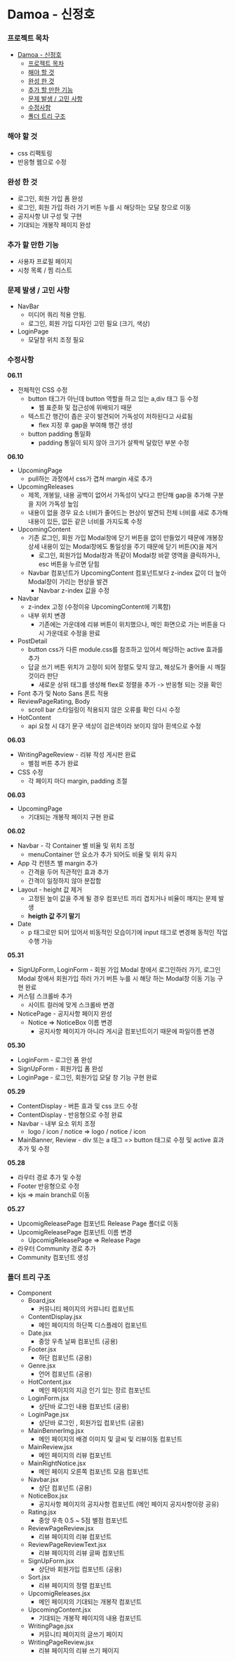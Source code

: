 # Damoa - 신정호

### 프로젝트 목차

- [Damoa - 신정호](#damoa---신정호)
  - [프로젝트 목차](#프로젝트-목차)
  - [해야 할 것](#해야-할-것)
  - [완성 한 것](#완성-한-것)
  - [추가 할 만한 기능](#추가-할-만한-기능)
  - [문제 발생 / 고민 사항](#문제-발생--고민-사항)
  - [수정사항](#수정사항)
  - [폴더 트리 구조](#폴더-트리-구조)

### 해야 할 것

- css 리팩토링
- 반응형 웹으로 수정

### 완성 한 것

- 로그인, 회원 가입 폼 완성
- 로그인, 회원 가입 하러 가기 버튼 누를 시 해당하는 모달 창으로 이동
- 공지사항 UI 구성 및 구현
- 기대되는 개봉작 페이지 완성

### 추가 할 만한 기능

- 사용자 프로필 페이지
- 시청 목록 / 찜 리스트

### 문제 발생 / 고민 사항

- NavBar
  - 미디어 쿼리 적용 안됨.
  - 로그인, 회원 가입 디자인 고민 필요 (크기, 색상)
- LoginPage
  - 모달창 위치 조정 필요

### 수정사항

**06.11**

- 전체적인 CSS 수정
  - button 태그가 아닌데 button 역할을 하고 있는 a,div 태그 등 수정
    - 웹 표준화 및 접근성에 위배되기 때문
  - 텍스트간 행간이 좁은 곳이 발견되어 가독성이 저하된다고 사료됨
    - flex 지정 후 gap을 부여해 행간 생성
  - button padding 통일화
    - padding 통일이 되지 않아 크기가 살짝씩 달랐던 부분 수정

**06.10**

- UpcomingPage
  - pull하는 과정에서 css가 겹쳐 margin 새로 추가
- UpcomingReleases
  - 제목, 개봉일, 내용 공백이 없어서 가독성이 낮다고 판단해 gap을 추가해 구분을 지어 가독성 높임
  - 내용이 없을 경우 요소 너비가 줄어드는 현상이 발견되 전체 너비를 새로 추가해 내용이 있든, 없든 같은 너비를 가지도록 수정
- UpcomingContent
  - 기존 로그인, 회원 가입 Modal창에 닫기 버튼을 없이 만들었기 때문에 개봉장 상세 내용이 있는 Modal창에도 통일성을 주기 때문에 닫기 버튼(X)을 제거
    - 로그인, 회원가입 Modal창과 똑같이 Modal창 바깥 영역을 클릭하거나, esc 버튼을 누르면 닫힘
  - Navbar 컴포넌트가 UpcomingContent 컴포넌트보다 z-index 값이 더 높아 Modal창이 가리는 현상을 발견
    - Navbar z-index 값을 수정
- Navbar
  - z-index 고정 (수정이유 UpcomingContent에 기록함)
  - 내부 위치 변경
    - 기존에는 가운데에 리뷰 버튼이 위치했으나, 메인 화면으로 가는 버튼을 다시 가운데로 수정을 완료
- PostDetail
  - button css가 다른 module.css를 참조하고 있어서 해당하는 active 효과를 추가
  - 답글 쓰기 버튼 위치가 고정이 되어 정렬도 맞지 않고, 해상도가 줄어들 시 깨질 것이라 판단
    - 새로운 상위 태그를 생성해 flex로 정렬을 추가 -> 반응형 되는 것을 확인
- Font 추가 및 Noto Sans 폰트 적용
- ReviewPageRating, Body
  - scroll bar 스타일링이 적용되지 않은 오류를 확인 다시 수정
- HotContent
  - api 요청 시 대기 문구 색상이 검은색이라 보이지 않아 흰색으로 수정

**06.03**

- WritingPageReview - 리뷰 작성 게시판 완료
  - 별점 버튼 추가 완료
- CSS 수정
  - 각 페이지 마다 margin, padding 조절

**06.03**

- UpcomingPage
  - 기대되는 개봉작 페이지 구현 완료

**06.02**

- Navbar - 각 Container 별 비율 및 위치 조정
  - menuContainer 안 요소가 추가 되어도 비율 및 위치 유지
- App 각 컨텐츠 별 margin 추가
  - 간격을 두어 직관적인 효과 추가
  - 간격이 일정하지 않아 분잡함
- Layout - height 값 제거
  - 고정된 높이 값을 주게 될 경우 컴포넌트 끼리 겹치거나 비율이 깨지는 문제 발생
  - **heigth 값 주기 말기**
- Date
  - p 태그로만 되어 있어서 비동적인 모습이기에 input 태그로 변경해 동적인 작업 수행 가능

**05.31**

- SignUpForm, LoginForm - 회원 가입 Modal 창에서 로그인하러 가기, 로그인 Modal 창에서 회원가입 하러 가기 버튼 누를 시 해당 하는 Modal창 이동 기능 구현 완료
- 커스텀 스크롤바 추가
  - 사이트 컬러에 맞게 스크롤바 변경
- NoticePage - 공지사항 페이지 완성
  - Notice => NoticeBox 이름 변경
    - 공지사항 페이지가 아니라 게시글 컴포넌트이기 때문에 파일이름 변경

**05.30**

- LoginForm - 로그인 폼 완성
- SignUpForm - 회원가입 폼 완성
- LoginPage - 로그인, 회원가입 모달 창 기능 구현 완료

**05.29**

- ContentDisplay - 버튼 효과 및 css 코드 수정
- ContentDisplay - 반응형으로 수정 완료
- Navbar - 내부 요소 위치 조정
  - logo / icon / notice => logo / notice / icon
- MainBanner, Review - div 또는 a 태그 => button 태그로 수정 및 active 효과 추가 및 수정

**05.28**

- 라우터 경로 추가 및 수정
- Footer 반응형으로 수정
- kjs => main branch로 이동

**05.27**

- UpcomigReleasePage 컴포넌트 Release Page 폴더로 이동
- UpcomigReleasePage 컴포넌트 이름 변경
  - UpcomigReleasePage => Release Page
- 라우터 Community 경로 추가
- Community 컴포넌트 생성

### 폴더 트리 구조

- Component
  - Board,jsx
    - 커뮤니티 페이지의 커뮤니티 컴포넌트
  - ContentDisplay.jsx
    - 메인 페이지의 하단쪽 디스플레이 컴포넌트
  - Date.jsx
    - 중앙 우측 날짜 컴포넌트 (공용)
  - Footer.jsx
    - 하단 컴포넌트 (공용)
  - Genre.jsx
    - 언어 컴포넌트 (공용)
  - HotContent.jsx
    - 메인 페이지의 지금 인기 있는 장르 컴포넌트
  - LoginForm.jsx
    - 상단바 로그인 내용 컴포넌트 (공용)
  - LoginPage.jsx
    - 상단바 로그인 , 회원가입 컴포넌트 (공용)
  - MainBennerImg.jsx
    - 메인 페이지의 배경 이미지 및 글씨 및 리뷰이동 컴포넌트
  - MainReview.jsx
    - 메인 페이지의 리뷰 컴포넌트
  - MainRightNotice.jsx
    - 메인 페이지 오른쪽 컴포넌트 모음 컴포넌트
  - Navbar.jsx
    - 상단 컴포넌트 (공용)
  - NoticeBox.jsx
    - 공지사항 페이지의 공지사항 컴포넌트 (메인 페이지 공지사항이랑 공유)
  - Rating.jsx
    - 중앙 우측 0.5 ~ 5점 별점 컴포넌트
  - ReviewPageReview.jsx
    - 리뷰 페이지의 리뷰 컴포넌트
  - ReviewPageReviewText.jsx
    - 리뷰 페이지의 리뷰 글짜 컴포넌트
  - SignUpForm.jsx
    - 상단바 회원가입 컴포넌트 (공용)
  - Sort.jsx
    - 리뷰 페이지의 정렬 컴포넌트
  - UpcomigReleases.jsx
    - 메인 페이지의 기대되는 개봉작 컴포넌트
  - UpcomingContent.jsx
    - 기대되는 개봉작 페이지의 내용 컴포넌트
  - WritingPage.jsx
    - 커뮤니티 페이지의 글쓰기 페이지
  - WritingPageReview.jsx
    - 리뷰 페이지의 리뷰 쓰기 페이지

